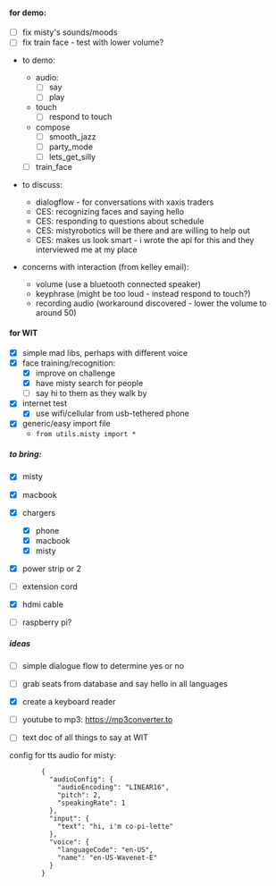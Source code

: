 #### for demo:

- [ ] fix misty's sounds/moods
- [ ] fix train face - test with lower volume?

- to demo:
    - audio:
        - [ ] say
        - [ ] play
    - touch
        - [ ] respond to touch
    - compose
        - [ ] smooth_jazz
        - [ ] party_mode
        - [ ] lets_get_silly
    - [ ] train_face
- to discuss:
    - dialogflow - for conversations with xaxis traders
    - CES: recognizing faces and saying hello
    - CES: responding to questions about schedule
    - CES: mistyrobotics will be there and are willing to help out
    - CES: makes us look smart - i wrote the api for this
    and they interviewed me at my place
    
- concerns with interaction (from kelley email):
    - volume (use a bluetooth connected speaker)
    - keyphrase (might be too loud - instead respond to touch?)
    - recording audio (workaround discovered - lower the volume to around 50)



#### for WIT

- [x] simple mad libs, perhaps with different voice
- [x] face training/recognition:
    - [x] improve on challenge
    - [x] have misty search for people
    - [ ] say hi to them as they walk by
- [x] internet test
    - [x] use wifi/cellular from usb-tethered phone
- [x] generic/easy import file
    - `from utils.misty import *`

##### to bring:
- [x] misty
- [x] macbook
- [x] chargers
    - [x] phone
    - [x] macbook
    - [x] misty
- [x] power strip or 2
- [ ] extension cord
- [x] hdmi cable
- [ ] raspberry pi?



##### ideas
- [ ] simple dialogue flow to determine yes or no
- [ ] grab seats from database and say hello in all languages
- [x] create a keyboard reader
- [ ] youtube to mp3: https://mp3converter.to
- [ ] text doc of all things to say at WIT



config for tts audio for misty:
```
        {
          "audioConfig": {
            "audioEncoding": "LINEAR16",
            "pitch": 2,
            "speakingRate": 1
          },
          "input": {
            "text": "hi, i'm co-pi-lette"
          },
          "voice": {
            "languageCode": "en-US",
            "name": "en-US-Wavenet-E"
          }
        }
```
